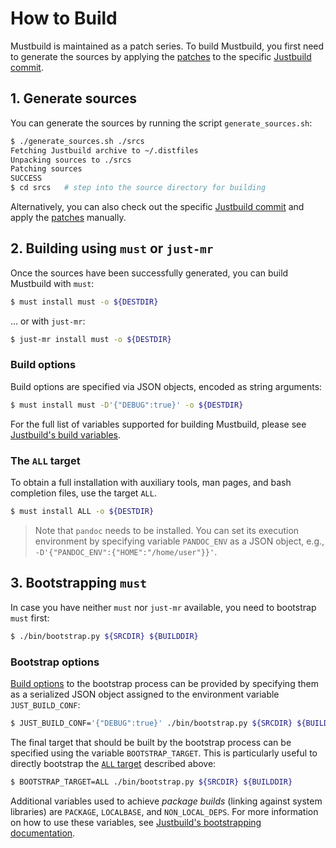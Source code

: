 # How to Build

Mustbuild is maintained as a patch series. To build Mustbuild, you first need to
generate the sources by applying the [patches](../patches) to the specific
[Justbuild commit](./justbuild.commit).

## 1. Generate sources

You can generate the sources by running the script `generate_sources.sh`:

```sh
$ ./generate_sources.sh ./srcs
Fetching Justbuild archive to ~/.distfiles
Unpacking sources to ./srcs
Patching sources
SUCCESS
$ cd srcs   # step into the source directory for building
```

Alternatively, you can also check out the specific [Justbuild
commit](../justbuild.commit) and apply the [patches](../patches) manually.

## 2. Building using `must` or `just-mr`

Once the sources have been successfully generated, you can build Mustbuild with
`must`:

```sh
$ must install must -o ${DESTDIR}
```

... or with `just-mr`:

```sh
$ just-mr install must -o ${DESTDIR}
```

### Build options

Build options are specified via JSON objects, encoded as string arguments:

```sh
$ must install must -D'{"DEBUG":true}' -o ${DESTDIR}
```

For the full list of variables supported for building Mustbuild, please see
[Justbuild's build
variables](https://github.com/just-buildsystem/justbuild/blob/master/INSTALL.md#building-just-for-other-architectures).

### The `ALL` target

To obtain a full installation with auxiliary tools, man pages, and bash
completion files, use the target `ALL`.

```sh
$ must install ALL -o ${DESTDIR}
```

> Note that `pandoc` needs to be installed. You can set its execution
> environment by specifying variable `PANDOC_ENV` as a JSON object, e.g.,
> `-D'{"PANDOC_ENV":{"HOME":"/home/user"}}'`.

## 3. Bootstrapping `must`

In case you have neither `must` nor `just-mr` available, you need to bootstrap
`must` first:

```sh
$ ./bin/bootstrap.py ${SRCDIR} ${BUILDDIR}
```

### Bootstrap options

[Build options](#build-options) to the bootstrap process can be provided by
specifying them as a serialized JSON object assigned to the environment variable
`JUST_BUILD_CONF`:

```sh
$ JUST_BUILD_CONF='{"DEBUG":true}' ./bin/bootstrap.py ${SRCDIR} ${BUILDDIR}
```

The final target that should be built by the bootstrap process can be specified
using the variable `BOOTSTRAP_TARGET`. This is particularly useful to directly
bootstrap the [`ALL` target](#the-all-target) described above:

```sh
$ BOOTSTRAP_TARGET=ALL ./bin/bootstrap.py ${SRCDIR} ${BUILDDIR}
```

Additional variables used to achieve *package builds* (linking against system
libraries) are `PACKAGE`, `LOCALBASE`, and `NON_LOCAL_DEPS`. For more
information on how to use these variables, see [Justbuild's bootstrapping
documentation](https://github.com/just-buildsystem/justbuild/blob/master/INSTALL.md#bootstrapping-just).
